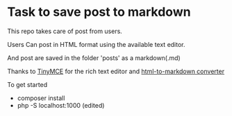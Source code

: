 # Task to save post to markdown

This repo takes care of post from users.

Users Can post in HTML format using the available text editor.

And post are saved in the folder 'posts' as a markdown(.md)

Thanks to [TinyMCE]('https://www.tiny.cloud/') for the rich text editor and [html-to-markdown converter]('https://github.com/thephpleague/html-to-markdown')

To get started

* composer install
* php -S localhost:1000 (edited)


